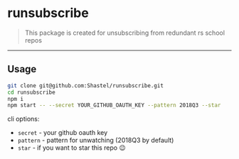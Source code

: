 # runsubscribe
> This package is created for unsubscribing from redundant rs school repos
---

## Usage
```sh
git clone git@github.com:Shastel/runsubscribe.git
cd runsubscribe
npm i
npm start -- --secret YOUR_GITHUB_OAUTH_KEY --pattern 2018Q3 --star
```

cli options:  
- `secret` - your github oauth key  
- `pattern` - pattern for unwatching (2018Q3 by default)  
- `star` - if you want to star this repo 😉  
